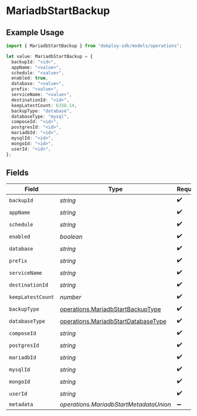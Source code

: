 # MariadbStartBackup

## Example Usage

```typescript
import { MariadbStartBackup } from "dokploy-sdk/models/operations";

let value: MariadbStartBackup = {
  backupId: "<id>",
  appName: "<value>",
  schedule: "<value>",
  enabled: true,
  database: "<value>",
  prefix: "<value>",
  serviceName: "<value>",
  destinationId: "<id>",
  keepLatestCount: 6338.14,
  backupType: "database",
  databaseType: "mysql",
  composeId: "<id>",
  postgresId: "<id>",
  mariadbId: "<id>",
  mysqlId: "<id>",
  mongoId: "<id>",
  userId: "<id>",
};
```

## Fields

| Field                                                                                      | Type                                                                                       | Required                                                                                   | Description                                                                                |
| ------------------------------------------------------------------------------------------ | ------------------------------------------------------------------------------------------ | ------------------------------------------------------------------------------------------ | ------------------------------------------------------------------------------------------ |
| `backupId`                                                                                 | *string*                                                                                   | :heavy_check_mark:                                                                         | N/A                                                                                        |
| `appName`                                                                                  | *string*                                                                                   | :heavy_check_mark:                                                                         | N/A                                                                                        |
| `schedule`                                                                                 | *string*                                                                                   | :heavy_check_mark:                                                                         | N/A                                                                                        |
| `enabled`                                                                                  | *boolean*                                                                                  | :heavy_check_mark:                                                                         | N/A                                                                                        |
| `database`                                                                                 | *string*                                                                                   | :heavy_check_mark:                                                                         | N/A                                                                                        |
| `prefix`                                                                                   | *string*                                                                                   | :heavy_check_mark:                                                                         | N/A                                                                                        |
| `serviceName`                                                                              | *string*                                                                                   | :heavy_check_mark:                                                                         | N/A                                                                                        |
| `destinationId`                                                                            | *string*                                                                                   | :heavy_check_mark:                                                                         | N/A                                                                                        |
| `keepLatestCount`                                                                          | *number*                                                                                   | :heavy_check_mark:                                                                         | N/A                                                                                        |
| `backupType`                                                                               | [operations.MariadbStartBackupType](../../models/operations/mariadbstartbackuptype.md)     | :heavy_check_mark:                                                                         | N/A                                                                                        |
| `databaseType`                                                                             | [operations.MariadbStartDatabaseType](../../models/operations/mariadbstartdatabasetype.md) | :heavy_check_mark:                                                                         | N/A                                                                                        |
| `composeId`                                                                                | *string*                                                                                   | :heavy_check_mark:                                                                         | N/A                                                                                        |
| `postgresId`                                                                               | *string*                                                                                   | :heavy_check_mark:                                                                         | N/A                                                                                        |
| `mariadbId`                                                                                | *string*                                                                                   | :heavy_check_mark:                                                                         | N/A                                                                                        |
| `mysqlId`                                                                                  | *string*                                                                                   | :heavy_check_mark:                                                                         | N/A                                                                                        |
| `mongoId`                                                                                  | *string*                                                                                   | :heavy_check_mark:                                                                         | N/A                                                                                        |
| `userId`                                                                                   | *string*                                                                                   | :heavy_check_mark:                                                                         | N/A                                                                                        |
| `metadata`                                                                                 | *operations.MariadbStartMetadataUnion*                                                     | :heavy_minus_sign:                                                                         | N/A                                                                                        |